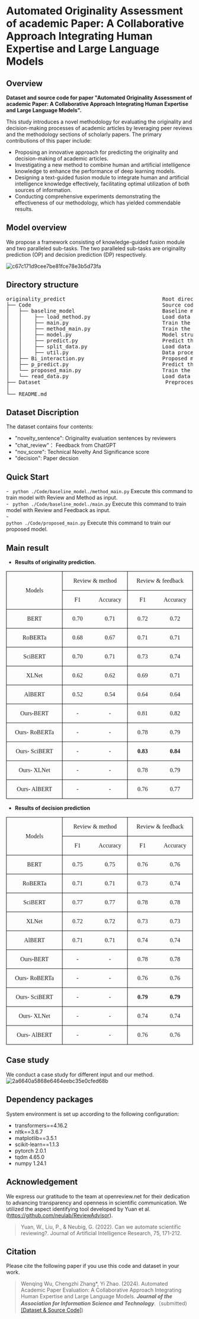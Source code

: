 # Automated Originality Assessment of academic Paper: A Collaborative Approach Integrating Human Expertise and Large Language Models

## Overview

**Dataset and source code for paper "Automated Originality Assessment of academic Paper: A Collaborative Approach Integrating Human Expertise and Large Language Models".**

This study introduces a novel methodology for evaluating the originality and decision-making processes of academic articles by leveraging peer reviews and the methodology sections of scholarly papers. The primary contributions of this paper include:

- Proposing an innovative approach for predicting the originality and decision-making of academic articles.
- Investigating a new method to combine human and artificial intelligence knowledge to enhance the performance of deep learning models.
- Designing a text-guided fusion module to integrate human and artificial intelligence knowledge effectively, facilitating optimal utilization of both sources of information.
- Conducting comprehensive experiments demonstrating the effectiveness of our methodology, which has yielded commendable results.

## Model overview

We propose a framework consisting of knowledge-guided fusion module and two paralleled sub-tasks. The two paralleled sub-tasks are originality prediction (OP) and decision prediction (DP) respectively.<br>

![c67c171d9cee7be81fce78e3b5d73fa](https://github.com/njust-winchy/originality_predict/assets/108659065/587c1b33-469e-4d36-aa21-c460c7b68a5d)

## Directory structure

<pre>
originality_predict                               Root directory
├── Code                                          Source code folder
│   ├── baseline_model                            Baseline model folder
│   │    ├── load_method.py                       Load data for Review and Method as input
│   │    ├── main.py                              Train the model for Review and Feedback as input
│   │    ├── method_main.py                       Train the model for Review and Method as input
│   │    ├── model.py                             Model structure
│   │    ├── predict.py                           Predict the result
│   │    ├── split_data.py                        Load data for Review and Feedback as input
│   │    ├── util.py                              Data process tool
│   ├── Bi_interaction.py                         Proposed model structure      
│   ├── p_predict.py                              Predict the result
│   └── proposed_main.py                          Train the proposed model 
│   └── read_data.py                              Load data for Review and Feedback
├── Dataset                                        Preprocessed Dataset
│
└── README.md
</pre>
## Dataset Discription

The dataset contains four contents: 
  - "novelty_sentence": Originality evaluation sentences by reviewers
  - "chat_review"： Feedback from ChatGPT
  - "nov_score":  Technical Novelty And Significance score
  - "decision":  Paper decsion
## Quick Start

<b> </b>
    - <code> python ./Code/baseline_model./method_main.py</code>  Execute this command to train model with Review and Method as input.<br>
    - <code> python ./Code/baseline_model./main.py</code>  Execute this command to train model with Review and Feedback as input.<br>
    - <code> python ./Code/proposed_main.py</code>  Execute this command to train our proposed model.<br>
## Main result

- <b>Results of originality prediction.</b><br>
<div align=center>

<table class=MsoTableGrid border=1 cellspacing=0 cellpadding=0
 style='border-collapse:collapse;border:none'>
 <tr>
  <td width=184 rowspan=2 style='width:138.25pt;border:solid windowtext 1.0pt;
  padding:0cm 5.4pt 0cm 5.4pt'>
  <p class=MsoNormal align=center style='text-align:center'><a
  name="_Hlk160115425"><span lang=EN-US style='font-size:12.0pt;font-family:
  "Times New Roman",serif'>Models</span></a></p>
  </td>
  <td width=184 colspan=2 style='width:138.25pt;border:solid windowtext 1.0pt;
  border-left:none;padding:0cm 5.4pt 0cm 5.4pt'>
  <p class=MsoNormal align=center style='text-align:center'><span lang=EN-US
  style='font-size:12.0pt;font-family:"Times New Roman",serif'>Review &amp;
  method</span></p>
  </td>
  <td width=184 colspan=2 style='width:138.3pt;border:solid windowtext 1.0pt;
  border-left:none;padding:0cm 5.4pt 0cm 5.4pt'>
  <p class=MsoNormal align=center style='text-align:center'><span lang=EN-US
  style='font-size:12.0pt;font-family:"Times New Roman",serif'>Review &amp;
  feedback</span></p>
  </td>
 </tr>
 <tr>
  <td width=92 style='width:69.1pt;border:none;border-bottom:solid windowtext 1.0pt;
  padding:0cm 5.4pt 0cm 5.4pt'>
  <p class=MsoNormal align=center style='text-align:center'><span lang=EN-US
  style='font-size:12.0pt;font-family:"Times New Roman",serif'>F1</span></p>
  </td>
  <td width=92 style='width:69.15pt;border-top:none;border-left:none;
  border-bottom:solid windowtext 1.0pt;border-right:solid windowtext 1.0pt;
  padding:0cm 5.4pt 0cm 5.4pt'>
  <p class=MsoNormal align=center style='text-align:center'><span lang=EN-US
  style='font-size:12.0pt;font-family:"Times New Roman",serif'>Accuracy</span></p>
  </td>
  <td width=92 style='width:69.15pt;border:none;border-bottom:solid windowtext 1.0pt;
  padding:0cm 5.4pt 0cm 5.4pt'>
  <p class=MsoNormal align=center style='text-align:center'><span lang=EN-US
  style='font-size:12.0pt;font-family:"Times New Roman",serif'>F1</span></p>
  </td>
  <td width=92 style='width:69.15pt;border-top:none;border-left:none;
  border-bottom:solid windowtext 1.0pt;border-right:solid windowtext 1.0pt;
  padding:0cm 5.4pt 0cm 5.4pt'>
  <p class=MsoNormal align=center style='text-align:center'><span lang=EN-US
  style='font-size:12.0pt;font-family:"Times New Roman",serif'>Accuracy</span></p>
  </td>
 </tr>
 <tr>
  <td width=184 style='width:138.25pt;border:solid windowtext 1.0pt;border-top:
  none;padding:0cm 5.4pt 0cm 5.4pt'>
  <p class=MsoNormal align=center style='text-align:center'><span lang=EN-US
  style='font-size:12.0pt;font-family:"Times New Roman",serif'>BERT</span></p>
  </td>
  <td width=92 style='width:69.1pt;border:none;border-bottom:solid windowtext 1.0pt;
  padding:0cm 5.4pt 0cm 5.4pt'>
  <p class=MsoNormal align=center style='text-align:center'><span lang=EN-US
  style='font-size:12.0pt;font-family:"Times New Roman",serif'>0.70</span></p>
  </td>
  <td width=92 style='width:69.15pt;border-top:none;border-left:none;
  border-bottom:solid windowtext 1.0pt;border-right:solid windowtext 1.0pt;
  padding:0cm 5.4pt 0cm 5.4pt'>
  <p class=MsoNormal align=center style='text-align:center'><span lang=EN-US
  style='font-size:12.0pt;font-family:"Times New Roman",serif'>0.71</span></p>
  </td>
  <td width=92 style='width:69.15pt;border:none;border-bottom:solid windowtext 1.0pt;
  padding:0cm 5.4pt 0cm 5.4pt'>
  <p class=MsoNormal align=center style='text-align:center'><span lang=EN-US
  style='font-size:12.0pt;font-family:"Times New Roman",serif'>0.72</span></p>
  </td>
  <td width=92 style='width:69.15pt;border-top:none;border-left:none;
  border-bottom:solid windowtext 1.0pt;border-right:solid windowtext 1.0pt;
  padding:0cm 5.4pt 0cm 5.4pt'>
  <p class=MsoNormal align=center style='text-align:center'><span lang=EN-US
  style='font-size:12.0pt;font-family:"Times New Roman",serif'>0.72</span></p>
  </td>
 </tr>
 <tr>
  <td width=184 style='width:138.25pt;border:solid windowtext 1.0pt;border-top:
  none;padding:0cm 5.4pt 0cm 5.4pt'>
  <p class=MsoNormal align=center style='text-align:center'><span lang=EN-US
  style='font-size:12.0pt;font-family:"Times New Roman",serif'>RoBERTa</span></p>
  </td>
  <td width=92 style='width:69.1pt;border:none;border-bottom:solid windowtext 1.0pt;
  padding:0cm 5.4pt 0cm 5.4pt'>
  <p class=MsoNormal align=center style='text-align:center'><span lang=EN-US
  style='font-size:12.0pt;font-family:"Times New Roman",serif'>0.68</span></p>
  </td>
  <td width=92 style='width:69.15pt;border-top:none;border-left:none;
  border-bottom:solid windowtext 1.0pt;border-right:solid windowtext 1.0pt;
  padding:0cm 5.4pt 0cm 5.4pt'>
  <p class=MsoNormal align=center style='text-align:center'><span lang=EN-US
  style='font-size:12.0pt;font-family:"Times New Roman",serif'>0.67</span></p>
  </td>
  <td width=92 style='width:69.15pt;border:none;border-bottom:solid windowtext 1.0pt;
  padding:0cm 5.4pt 0cm 5.4pt'>
  <p class=MsoNormal align=center style='text-align:center'><span lang=EN-US
  style='font-size:12.0pt;font-family:"Times New Roman",serif'>0.71</span></p>
  </td>
  <td width=92 style='width:69.15pt;border-top:none;border-left:none;
  border-bottom:solid windowtext 1.0pt;border-right:solid windowtext 1.0pt;
  padding:0cm 5.4pt 0cm 5.4pt'>
  <p class=MsoNormal align=center style='text-align:center'><span lang=EN-US
  style='font-size:12.0pt;font-family:"Times New Roman",serif'>0.71</span></p>
  </td>
 </tr>
 <tr>
  <td width=184 style='width:138.25pt;border:solid windowtext 1.0pt;border-top:
  none;padding:0cm 5.4pt 0cm 5.4pt'>
  <p class=MsoNormal align=center style='text-align:center'><span lang=EN-US
  style='font-size:12.0pt;font-family:"Times New Roman",serif'>SciBERT</span></p>
  </td>
  <td width=92 style='width:69.1pt;border:none;border-bottom:solid windowtext 1.0pt;
  padding:0cm 5.4pt 0cm 5.4pt'>
  <p class=MsoNormal align=center style='text-align:center'><span lang=EN-US
  style='font-size:12.0pt;font-family:"Times New Roman",serif'>0.70</span></p>
  </td>
  <td width=92 style='width:69.15pt;border-top:none;border-left:none;
  border-bottom:solid windowtext 1.0pt;border-right:solid windowtext 1.0pt;
  padding:0cm 5.4pt 0cm 5.4pt'>
  <p class=MsoNormal align=center style='text-align:center'><span lang=EN-US
  style='font-size:12.0pt;font-family:"Times New Roman",serif'>0.71</span></p>
  </td>
  <td width=92 style='width:69.15pt;border:none;border-bottom:solid windowtext 1.0pt;
  padding:0cm 5.4pt 0cm 5.4pt'>
  <p class=MsoNormal align=center style='text-align:center'><span lang=EN-US
  style='font-size:12.0pt;font-family:"Times New Roman",serif'>0.73</span></p>
  </td>
  <td width=92 style='width:69.15pt;border-top:none;border-left:none;
  border-bottom:solid windowtext 1.0pt;border-right:solid windowtext 1.0pt;
  padding:0cm 5.4pt 0cm 5.4pt'>
  <p class=MsoNormal align=center style='text-align:center'><span lang=EN-US
  style='font-size:12.0pt;font-family:"Times New Roman",serif'>0.74</span></p>
  </td>
 </tr>
 <tr>
  <td width=184 style='width:138.25pt;border:solid windowtext 1.0pt;border-top:
  none;padding:0cm 5.4pt 0cm 5.4pt'>
  <p class=MsoNormal align=center style='text-align:center'><span lang=EN-US
  style='font-size:12.0pt;font-family:"Times New Roman",serif'>XLNet</span></p>
  </td>
  <td width=92 style='width:69.1pt;border:none;border-bottom:solid windowtext 1.0pt;
  padding:0cm 5.4pt 0cm 5.4pt'>
  <p class=MsoNormal align=center style='text-align:center'><span lang=EN-US
  style='font-size:12.0pt;font-family:"Times New Roman",serif'>0.62</span></p>
  </td>
  <td width=92 style='width:69.15pt;border-top:none;border-left:none;
  border-bottom:solid windowtext 1.0pt;border-right:solid windowtext 1.0pt;
  padding:0cm 5.4pt 0cm 5.4pt'>
  <p class=MsoNormal align=center style='text-align:center'><span lang=EN-US
  style='font-size:12.0pt;font-family:"Times New Roman",serif'>0.62</span></p>
  </td>
  <td width=92 style='width:69.15pt;border:none;border-bottom:solid windowtext 1.0pt;
  padding:0cm 5.4pt 0cm 5.4pt'>
  <p class=MsoNormal align=center style='text-align:center'><span lang=EN-US
  style='font-size:12.0pt;font-family:"Times New Roman",serif'>0.69</span></p>
  </td>
  <td width=92 style='width:69.15pt;border-top:none;border-left:none;
  border-bottom:solid windowtext 1.0pt;border-right:solid windowtext 1.0pt;
  padding:0cm 5.4pt 0cm 5.4pt'>
  <p class=MsoNormal align=center style='text-align:center'><span lang=EN-US
  style='font-size:12.0pt;font-family:"Times New Roman",serif'>0.71</span></p>
  </td>
 </tr>
 <tr>
  <td width=184 style='width:138.25pt;border:solid windowtext 1.0pt;border-top:
  none;padding:0cm 5.4pt 0cm 5.4pt'>
  <p class=MsoNormal align=center style='text-align:center'><span lang=EN-US
  style='font-size:12.0pt;font-family:"Times New Roman",serif'>AlBERT</span></p>
  </td>
  <td width=92 style='width:69.1pt;border:none;border-bottom:solid windowtext 1.0pt;
  padding:0cm 5.4pt 0cm 5.4pt'>
  <p class=MsoNormal align=center style='text-align:center'><span lang=EN-US
  style='font-size:12.0pt;font-family:"Times New Roman",serif'>0.52</span></p>
  </td>
  <td width=92 style='width:69.15pt;border-top:none;border-left:none;
  border-bottom:solid windowtext 1.0pt;border-right:solid windowtext 1.0pt;
  padding:0cm 5.4pt 0cm 5.4pt'>
  <p class=MsoNormal align=center style='text-align:center'><span lang=EN-US
  style='font-size:12.0pt;font-family:"Times New Roman",serif'>0.54</span></p>
  </td>
  <td width=92 style='width:69.15pt;border:none;border-bottom:solid windowtext 1.0pt;
  padding:0cm 5.4pt 0cm 5.4pt'>
  <p class=MsoNormal align=center style='text-align:center'><span lang=EN-US
  style='font-size:12.0pt;font-family:"Times New Roman",serif'>0.64</span></p>
  </td>
  <td width=92 style='width:69.15pt;border-top:none;border-left:none;
  border-bottom:solid windowtext 1.0pt;border-right:solid windowtext 1.0pt;
  padding:0cm 5.4pt 0cm 5.4pt'>
  <p class=MsoNormal align=center style='text-align:center'><span lang=EN-US
  style='font-size:12.0pt;font-family:"Times New Roman",serif'>0.64</span></p>
  </td>
 </tr>
 <tr>
  <td width=184 style='width:138.25pt;border:solid windowtext 1.0pt;border-top:
  none;padding:0cm 5.4pt 0cm 5.4pt'>
  <p class=MsoNormal align=center style='text-align:center'><span lang=EN-US
  style='font-size:12.0pt;font-family:"Times New Roman",serif'>Ours-BERT</span></p>
  </td>
  <td width=92 style='width:69.1pt;border:none;border-bottom:solid windowtext 1.0pt;
  padding:0cm 5.4pt 0cm 5.4pt'>
  <p class=MsoNormal align=center style='text-align:center'><span lang=EN-US
  style='font-size:12.0pt;font-family:"Times New Roman",serif'>-</span></p>
  </td>
  <td width=92 style='width:69.15pt;border-top:none;border-left:none;
  border-bottom:solid windowtext 1.0pt;border-right:solid windowtext 1.0pt;
  padding:0cm 5.4pt 0cm 5.4pt'>
  <p class=MsoNormal align=center style='text-align:center'><span lang=EN-US
  style='font-size:12.0pt;font-family:"Times New Roman",serif'>-</span></p>
  </td>
  <td width=92 style='width:69.15pt;border:none;border-bottom:solid windowtext 1.0pt;
  padding:0cm 5.4pt 0cm 5.4pt'>
  <p class=MsoNormal align=center style='text-align:center'><span lang=EN-US
  style='font-size:12.0pt;font-family:"Times New Roman",serif'>0.81</span></p>
  </td>
  <td width=92 style='width:69.15pt;border-top:none;border-left:none;
  border-bottom:solid windowtext 1.0pt;border-right:solid windowtext 1.0pt;
  padding:0cm 5.4pt 0cm 5.4pt'>
  <p class=MsoNormal align=center style='text-align:center'><span lang=EN-US
  style='font-size:12.0pt;font-family:"Times New Roman",serif'>0.82</span></p>
  </td>
 </tr>
 <tr>
  <td width=184 style='width:138.25pt;border:solid windowtext 1.0pt;border-top:
  none;padding:0cm 5.4pt 0cm 5.4pt'>
  <p class=MsoNormal align=center style='text-align:center'><span lang=EN-US
  style='font-size:12.0pt;font-family:"Times New Roman",serif'>Ours- RoBERTa</span></p>
  </td>
  <td width=92 style='width:69.1pt;border:none;border-bottom:solid windowtext 1.0pt;
  padding:0cm 5.4pt 0cm 5.4pt'>
  <p class=MsoNormal align=center style='text-align:center'><span lang=EN-US
  style='font-size:12.0pt;font-family:"Times New Roman",serif'>-</span></p>
  </td>
  <td width=92 style='width:69.15pt;border-top:none;border-left:none;
  border-bottom:solid windowtext 1.0pt;border-right:solid windowtext 1.0pt;
  padding:0cm 5.4pt 0cm 5.4pt'>
  <p class=MsoNormal align=center style='text-align:center'><span lang=EN-US
  style='font-size:12.0pt;font-family:"Times New Roman",serif'>-</span></p>
  </td>
  <td width=92 style='width:69.15pt;border:none;border-bottom:solid windowtext 1.0pt;
  padding:0cm 5.4pt 0cm 5.4pt'>
  <p class=MsoNormal align=center style='text-align:center'><span lang=EN-US
  style='font-size:12.0pt;font-family:"Times New Roman",serif'>0.78</span></p>
  </td>
  <td width=92 style='width:69.15pt;border-top:none;border-left:none;
  border-bottom:solid windowtext 1.0pt;border-right:solid windowtext 1.0pt;
  padding:0cm 5.4pt 0cm 5.4pt'>
  <p class=MsoNormal align=center style='text-align:center'><span lang=EN-US
  style='font-size:12.0pt;font-family:"Times New Roman",serif'>0.79</span></p>
  </td>
 </tr>
 <tr>
  <td width=184 style='width:138.25pt;border:solid windowtext 1.0pt;border-top:
  none;padding:0cm 5.4pt 0cm 5.4pt'>
  <p class=MsoNormal align=center style='text-align:center'><span lang=EN-US
  style='font-size:12.0pt;font-family:"Times New Roman",serif'>Ours- SciBERT</span></p>
  </td>
  <td width=92 style='width:69.1pt;border:none;border-bottom:solid windowtext 1.0pt;
  padding:0cm 5.4pt 0cm 5.4pt'>
  <p class=MsoNormal align=center style='text-align:center'><span lang=EN-US
  style='font-size:12.0pt;font-family:"Times New Roman",serif'>-</span></p>
  </td>
  <td width=92 style='width:69.15pt;border-top:none;border-left:none;
  border-bottom:solid windowtext 1.0pt;border-right:solid windowtext 1.0pt;
  padding:0cm 5.4pt 0cm 5.4pt'>
  <p class=MsoNormal align=center style='text-align:center'><span lang=EN-US
  style='font-size:12.0pt;font-family:"Times New Roman",serif'>-</span></p>
  </td>
  <td width=92 style='width:69.15pt;border:none;border-bottom:solid windowtext 1.0pt;
  padding:0cm 5.4pt 0cm 5.4pt'>
  <p class=MsoNormal align=center style='text-align:center'><b><span
  lang=EN-US style='font-size:12.0pt;font-family:"Times New Roman",serif'>0.83</span></b></p>
  </td>
  <td width=92 style='width:69.15pt;border-top:none;border-left:none;
  border-bottom:solid windowtext 1.0pt;border-right:solid windowtext 1.0pt;
  padding:0cm 5.4pt 0cm 5.4pt'>
  <p class=MsoNormal align=center style='text-align:center'><b><span
  lang=EN-US style='font-size:12.0pt;font-family:"Times New Roman",serif'>0.84</span></b></p>
  </td>
 </tr>
 <tr>
  <td width=184 style='width:138.25pt;border:solid windowtext 1.0pt;border-top:
  none;padding:0cm 5.4pt 0cm 5.4pt'>
  <p class=MsoNormal align=center style='text-align:center'><span lang=EN-US
  style='font-size:12.0pt;font-family:"Times New Roman",serif'>Ours- XLNet</span></p>
  </td>
  <td width=92 style='width:69.1pt;border:none;border-bottom:solid windowtext 1.0pt;
  padding:0cm 5.4pt 0cm 5.4pt'>
  <p class=MsoNormal align=center style='text-align:center'><span lang=EN-US
  style='font-size:12.0pt;font-family:"Times New Roman",serif'>-</span></p>
  </td>
  <td width=92 style='width:69.15pt;border-top:none;border-left:none;
  border-bottom:solid windowtext 1.0pt;border-right:solid windowtext 1.0pt;
  padding:0cm 5.4pt 0cm 5.4pt'>
  <p class=MsoNormal align=center style='text-align:center'><span lang=EN-US
  style='font-size:12.0pt;font-family:"Times New Roman",serif'>-</span></p>
  </td>
  <td width=92 style='width:69.15pt;border:none;border-bottom:solid windowtext 1.0pt;
  padding:0cm 5.4pt 0cm 5.4pt'>
  <p class=MsoNormal align=center style='text-align:center'><span lang=EN-US
  style='font-size:12.0pt;font-family:"Times New Roman",serif'>0.78</span></p>
  </td>
  <td width=92 style='width:69.15pt;border-top:none;border-left:none;
  border-bottom:solid windowtext 1.0pt;border-right:solid windowtext 1.0pt;
  padding:0cm 5.4pt 0cm 5.4pt'>
  <p class=MsoNormal align=center style='text-align:center'><span lang=EN-US
  style='font-size:12.0pt;font-family:"Times New Roman",serif'>0.79</span></p>
  </td>
 </tr>
 <tr>
  <td width=184 style='width:138.25pt;border:solid windowtext 1.0pt;border-top:
  none;padding:0cm 5.4pt 0cm 5.4pt'>
  <p class=MsoNormal align=center style='text-align:center'><span lang=EN-US
  style='font-size:12.0pt;font-family:"Times New Roman",serif'>Ours- AlBERT</span></p>
  </td>
  <td width=92 style='width:69.1pt;border:none;border-bottom:solid windowtext 1.0pt;
  padding:0cm 5.4pt 0cm 5.4pt'>
  <p class=MsoNormal align=center style='text-align:center'><span lang=EN-US
  style='font-size:12.0pt;font-family:"Times New Roman",serif'>-</span></p>
  </td>
  <td width=92 style='width:69.15pt;border-top:none;border-left:none;
  border-bottom:solid windowtext 1.0pt;border-right:solid windowtext 1.0pt;
  padding:0cm 5.4pt 0cm 5.4pt'>
  <p class=MsoNormal align=center style='text-align:center'><span lang=EN-US
  style='font-size:12.0pt;font-family:"Times New Roman",serif'>-</span></p>
  </td>
  <td width=92 style='width:69.15pt;border:none;border-bottom:solid windowtext 1.0pt;
  padding:0cm 5.4pt 0cm 5.4pt'>
  <p class=MsoNormal align=center style='text-align:center'><span lang=EN-US
  style='font-size:12.0pt;font-family:"Times New Roman",serif'>0.76</span></p>
  </td>
  <td width=92 style='width:69.15pt;border-top:none;border-left:none;
  border-bottom:solid windowtext 1.0pt;border-right:solid windowtext 1.0pt;
  padding:0cm 5.4pt 0cm 5.4pt'>
  <p class=MsoNormal align=center style='text-align:center'><span lang=EN-US
  style='font-size:12.0pt;font-family:"Times New Roman",serif'>0.77</span></p>
  </td>
 </tr>
</table>

</div>

- <b>Results of decision prediction</b><br>

<div align=center>
<table class=MsoTableGrid border=1 cellspacing=0 cellpadding=0
 style='border-collapse:collapse;border:none'>
 <tr>
  <td width=184 rowspan=2 style='width:138.25pt;border:solid windowtext 1.0pt;
  padding:0cm 5.4pt 0cm 5.4pt'>
  <p class=MsoNormal align=center style='text-align:center'><span lang=EN-US
  style='font-size:12.0pt;font-family:"Times New Roman",serif'>Models</span></p>
  </td>
  <td width=184 colspan=2 style='width:138.25pt;border:solid windowtext 1.0pt;
  border-left:none;padding:0cm 5.4pt 0cm 5.4pt'>
  <p class=MsoNormal align=center style='text-align:center'><span lang=EN-US
  style='font-size:12.0pt;font-family:"Times New Roman",serif'>Review &amp;
  method</span></p>
  </td>
  <td width=184 colspan=2 style='width:138.3pt;border:solid windowtext 1.0pt;
  border-left:none;padding:0cm 5.4pt 0cm 5.4pt'>
  <p class=MsoNormal align=center style='text-align:center'><span lang=EN-US
  style='font-size:12.0pt;font-family:"Times New Roman",serif'>Review &amp;
  feedback</span></p>
  </td>
 </tr>
 <tr>
  <td width=92 style='width:69.1pt;border:none;border-bottom:solid windowtext 1.0pt;
  padding:0cm 5.4pt 0cm 5.4pt'>
  <p class=MsoNormal align=center style='text-align:center'><span lang=EN-US
  style='font-size:12.0pt;font-family:"Times New Roman",serif'>F1</span></p>
  </td>
  <td width=92 style='width:69.15pt;border-top:none;border-left:none;
  border-bottom:solid windowtext 1.0pt;border-right:solid windowtext 1.0pt;
  padding:0cm 5.4pt 0cm 5.4pt'>
  <p class=MsoNormal align=center style='text-align:center'><span lang=EN-US
  style='font-size:12.0pt;font-family:"Times New Roman",serif'>Accuracy</span></p>
  </td>
  <td width=92 style='width:69.15pt;border:none;border-bottom:solid windowtext 1.0pt;
  padding:0cm 5.4pt 0cm 5.4pt'>
  <p class=MsoNormal align=center style='text-align:center'><span lang=EN-US
  style='font-size:12.0pt;font-family:"Times New Roman",serif'>F1</span></p>
  </td>
  <td width=92 style='width:69.15pt;border-top:none;border-left:none;
  border-bottom:solid windowtext 1.0pt;border-right:solid windowtext 1.0pt;
  padding:0cm 5.4pt 0cm 5.4pt'>
  <p class=MsoNormal align=center style='text-align:center'><span lang=EN-US
  style='font-size:12.0pt;font-family:"Times New Roman",serif'>Accuracy</span></p>
  </td>
 </tr>
 <tr>
  <td width=184 style='width:138.25pt;border:solid windowtext 1.0pt;border-top:
  none;padding:0cm 5.4pt 0cm 5.4pt'>
  <p class=MsoNormal align=center style='text-align:center'><span lang=EN-US
  style='font-size:12.0pt;font-family:"Times New Roman",serif'>BERT</span></p>
  </td>
  <td width=92 style='width:69.1pt;border:none;border-bottom:solid windowtext 1.0pt;
  padding:0cm 5.4pt 0cm 5.4pt'>
  <p class=MsoNormal align=center style='text-align:center'><span lang=EN-US
  style='font-size:12.0pt;font-family:"Times New Roman",serif'>0.75</span></p>
  </td>
  <td width=92 style='width:69.15pt;border-top:none;border-left:none;
  border-bottom:solid windowtext 1.0pt;border-right:solid windowtext 1.0pt;
  padding:0cm 5.4pt 0cm 5.4pt'>
  <p class=MsoNormal align=center style='text-align:center'><span lang=EN-US
  style='font-size:12.0pt;font-family:"Times New Roman",serif'>0.75</span></p>
  </td>
  <td width=92 style='width:69.15pt;border:none;border-bottom:solid windowtext 1.0pt;
  padding:0cm 5.4pt 0cm 5.4pt'>
  <p class=MsoNormal align=center style='text-align:center'><span lang=EN-US
  style='font-size:12.0pt;font-family:"Times New Roman",serif'>0.76</span></p>
  </td>
  <td width=92 style='width:69.15pt;border-top:none;border-left:none;
  border-bottom:solid windowtext 1.0pt;border-right:solid windowtext 1.0pt;
  padding:0cm 5.4pt 0cm 5.4pt'>
  <p class=MsoNormal align=center style='text-align:center'><span lang=EN-US
  style='font-size:12.0pt;font-family:"Times New Roman",serif'>0.76</span></p>
  </td>
 </tr>
 <tr>
  <td width=184 style='width:138.25pt;border:solid windowtext 1.0pt;border-top:
  none;padding:0cm 5.4pt 0cm 5.4pt'>
  <p class=MsoNormal align=center style='text-align:center'><span lang=EN-US
  style='font-size:12.0pt;font-family:"Times New Roman",serif'>RoBERTa</span></p>
  </td>
  <td width=92 style='width:69.1pt;border:none;border-bottom:solid windowtext 1.0pt;
  padding:0cm 5.4pt 0cm 5.4pt'>
  <p class=MsoNormal align=center style='text-align:center'><span lang=EN-US
  style='font-size:12.0pt;font-family:"Times New Roman",serif'>0.71</span></p>
  </td>
  <td width=92 style='width:69.15pt;border-top:none;border-left:none;
  border-bottom:solid windowtext 1.0pt;border-right:solid windowtext 1.0pt;
  padding:0cm 5.4pt 0cm 5.4pt'>
  <p class=MsoNormal align=center style='text-align:center'><span lang=EN-US
  style='font-size:12.0pt;font-family:"Times New Roman",serif'>0.71</span></p>
  </td>
  <td width=92 style='width:69.15pt;border:none;border-bottom:solid windowtext 1.0pt;
  padding:0cm 5.4pt 0cm 5.4pt'>
  <p class=MsoNormal align=center style='text-align:center'><span lang=EN-US
  style='font-size:12.0pt;font-family:"Times New Roman",serif'>0.73</span></p>
  </td>
  <td width=92 style='width:69.15pt;border-top:none;border-left:none;
  border-bottom:solid windowtext 1.0pt;border-right:solid windowtext 1.0pt;
  padding:0cm 5.4pt 0cm 5.4pt'>
  <p class=MsoNormal align=center style='text-align:center'><span lang=EN-US
  style='font-size:12.0pt;font-family:"Times New Roman",serif'>0.74</span></p>
  </td>
 </tr>
 <tr>
  <td width=184 style='width:138.25pt;border:solid windowtext 1.0pt;border-top:
  none;padding:0cm 5.4pt 0cm 5.4pt'>
  <p class=MsoNormal align=center style='text-align:center'><span lang=EN-US
  style='font-size:12.0pt;font-family:"Times New Roman",serif'>SciBERT</span></p>
  </td>
  <td width=92 style='width:69.1pt;border:none;border-bottom:solid windowtext 1.0pt;
  padding:0cm 5.4pt 0cm 5.4pt'>
  <p class=MsoNormal align=center style='text-align:center'><span lang=EN-US
  style='font-size:12.0pt;font-family:"Times New Roman",serif'>0.77</span></p>
  </td>
  <td width=92 style='width:69.15pt;border-top:none;border-left:none;
  border-bottom:solid windowtext 1.0pt;border-right:solid windowtext 1.0pt;
  padding:0cm 5.4pt 0cm 5.4pt'>
  <p class=MsoNormal align=center style='text-align:center'><span lang=EN-US
  style='font-size:12.0pt;font-family:"Times New Roman",serif'>0.77</span></p>
  </td>
  <td width=92 style='width:69.15pt;border:none;border-bottom:solid windowtext 1.0pt;
  padding:0cm 5.4pt 0cm 5.4pt'>
  <p class=MsoNormal align=center style='text-align:center'><span lang=EN-US
  style='font-size:12.0pt;font-family:"Times New Roman",serif'>0.78</span></p>
  </td>
  <td width=92 style='width:69.15pt;border-top:none;border-left:none;
  border-bottom:solid windowtext 1.0pt;border-right:solid windowtext 1.0pt;
  padding:0cm 5.4pt 0cm 5.4pt'>
  <p class=MsoNormal align=center style='text-align:center'><span lang=EN-US
  style='font-size:12.0pt;font-family:"Times New Roman",serif'>0.78</span></p>
  </td>
 </tr>
 <tr>
  <td width=184 style='width:138.25pt;border:solid windowtext 1.0pt;border-top:
  none;padding:0cm 5.4pt 0cm 5.4pt'>
  <p class=MsoNormal align=center style='text-align:center'><span lang=EN-US
  style='font-size:12.0pt;font-family:"Times New Roman",serif'>XLNet</span></p>
  </td>
  <td width=92 style='width:69.1pt;border:none;border-bottom:solid windowtext 1.0pt;
  padding:0cm 5.4pt 0cm 5.4pt'>
  <p class=MsoNormal align=center style='text-align:center'><span lang=EN-US
  style='font-size:12.0pt;font-family:"Times New Roman",serif'>0.72</span></p>
  </td>
  <td width=92 style='width:69.15pt;border-top:none;border-left:none;
  border-bottom:solid windowtext 1.0pt;border-right:solid windowtext 1.0pt;
  padding:0cm 5.4pt 0cm 5.4pt'>
  <p class=MsoNormal align=center style='text-align:center'><span lang=EN-US
  style='font-size:12.0pt;font-family:"Times New Roman",serif'>0.72</span></p>
  </td>
  <td width=92 style='width:69.15pt;border:none;border-bottom:solid windowtext 1.0pt;
  padding:0cm 5.4pt 0cm 5.4pt'>
  <p class=MsoNormal align=center style='text-align:center'><span lang=EN-US
  style='font-size:12.0pt;font-family:"Times New Roman",serif'>0.73</span></p>
  </td>
  <td width=92 style='width:69.15pt;border-top:none;border-left:none;
  border-bottom:solid windowtext 1.0pt;border-right:solid windowtext 1.0pt;
  padding:0cm 5.4pt 0cm 5.4pt'>
  <p class=MsoNormal align=center style='text-align:center'><span lang=EN-US
  style='font-size:12.0pt;font-family:"Times New Roman",serif'>0.73</span></p>
  </td>
 </tr>
 <tr>
  <td width=184 style='width:138.25pt;border:solid windowtext 1.0pt;border-top:
  none;padding:0cm 5.4pt 0cm 5.4pt'>
  <p class=MsoNormal align=center style='text-align:center'><span lang=EN-US
  style='font-size:12.0pt;font-family:"Times New Roman",serif'>AlBERT</span></p>
  </td>
  <td width=92 style='width:69.1pt;border:none;border-bottom:solid windowtext 1.0pt;
  padding:0cm 5.4pt 0cm 5.4pt'>
  <p class=MsoNormal align=center style='text-align:center'><span lang=EN-US
  style='font-size:12.0pt;font-family:"Times New Roman",serif'>0.71</span></p>
  </td>
  <td width=92 style='width:69.15pt;border-top:none;border-left:none;
  border-bottom:solid windowtext 1.0pt;border-right:solid windowtext 1.0pt;
  padding:0cm 5.4pt 0cm 5.4pt'>
  <p class=MsoNormal align=center style='text-align:center'><span lang=EN-US
  style='font-size:12.0pt;font-family:"Times New Roman",serif'>0.71</span></p>
  </td>
  <td width=92 style='width:69.15pt;border:none;border-bottom:solid windowtext 1.0pt;
  padding:0cm 5.4pt 0cm 5.4pt'>
  <p class=MsoNormal align=center style='text-align:center'><span lang=EN-US
  style='font-size:12.0pt;font-family:"Times New Roman",serif'>0.74</span></p>
  </td>
  <td width=92 style='width:69.15pt;border-top:none;border-left:none;
  border-bottom:solid windowtext 1.0pt;border-right:solid windowtext 1.0pt;
  padding:0cm 5.4pt 0cm 5.4pt'>
  <p class=MsoNormal align=center style='text-align:center'><span lang=EN-US
  style='font-size:12.0pt;font-family:"Times New Roman",serif'>0.74</span></p>
  </td>
 </tr>
 <tr>
  <td width=184 style='width:138.25pt;border:solid windowtext 1.0pt;border-top:
  none;padding:0cm 5.4pt 0cm 5.4pt'>
  <p class=MsoNormal align=center style='text-align:center'><span lang=EN-US
  style='font-size:12.0pt;font-family:"Times New Roman",serif'>Ours-BERT</span></p>
  </td>
  <td width=92 style='width:69.1pt;border:none;border-bottom:solid windowtext 1.0pt;
  padding:0cm 5.4pt 0cm 5.4pt'>
  <p class=MsoNormal align=center style='text-align:center'><span lang=EN-US
  style='font-size:12.0pt;font-family:"Times New Roman",serif'>-</span></p>
  </td>
  <td width=92 style='width:69.15pt;border-top:none;border-left:none;
  border-bottom:solid windowtext 1.0pt;border-right:solid windowtext 1.0pt;
  padding:0cm 5.4pt 0cm 5.4pt'>
  <p class=MsoNormal align=center style='text-align:center'><span lang=EN-US
  style='font-size:12.0pt;font-family:"Times New Roman",serif'>-</span></p>
  </td>
  <td width=92 style='width:69.15pt;border:none;border-bottom:solid windowtext 1.0pt;
  padding:0cm 5.4pt 0cm 5.4pt'>
  <p class=MsoNormal align=center style='text-align:center'><span lang=EN-US
  style='font-size:12.0pt;font-family:"Times New Roman",serif'>0.78</span></p>
  </td>
  <td width=92 style='width:69.15pt;border-top:none;border-left:none;
  border-bottom:solid windowtext 1.0pt;border-right:solid windowtext 1.0pt;
  padding:0cm 5.4pt 0cm 5.4pt'>
  <p class=MsoNormal align=center style='text-align:center'><span lang=EN-US
  style='font-size:12.0pt;font-family:"Times New Roman",serif'>0.78</span></p>
  </td>
 </tr>
 <tr>
  <td width=184 style='width:138.25pt;border:solid windowtext 1.0pt;border-top:
  none;padding:0cm 5.4pt 0cm 5.4pt'>
  <p class=MsoNormal align=center style='text-align:center'><span lang=EN-US
  style='font-size:12.0pt;font-family:"Times New Roman",serif'>Ours- RoBERTa</span></p>
  </td>
  <td width=92 style='width:69.1pt;border:none;border-bottom:solid windowtext 1.0pt;
  padding:0cm 5.4pt 0cm 5.4pt'>
  <p class=MsoNormal align=center style='text-align:center'><span lang=EN-US
  style='font-size:12.0pt;font-family:"Times New Roman",serif'>-</span></p>
  </td>
  <td width=92 style='width:69.15pt;border-top:none;border-left:none;
  border-bottom:solid windowtext 1.0pt;border-right:solid windowtext 1.0pt;
  padding:0cm 5.4pt 0cm 5.4pt'>
  <p class=MsoNormal align=center style='text-align:center'><span lang=EN-US
  style='font-size:12.0pt;font-family:"Times New Roman",serif'>-</span></p>
  </td>
  <td width=92 style='width:69.15pt;border:none;border-bottom:solid windowtext 1.0pt;
  padding:0cm 5.4pt 0cm 5.4pt'>
  <p class=MsoNormal align=center style='text-align:center'><span lang=EN-US
  style='font-size:12.0pt;font-family:"Times New Roman",serif'>0.76</span></p>
  </td>
  <td width=92 style='width:69.15pt;border-top:none;border-left:none;
  border-bottom:solid windowtext 1.0pt;border-right:solid windowtext 1.0pt;
  padding:0cm 5.4pt 0cm 5.4pt'>
  <p class=MsoNormal align=center style='text-align:center'><span lang=EN-US
  style='font-size:12.0pt;font-family:"Times New Roman",serif'>0.76</span></p>
  </td>
 </tr>
 <tr>
  <td width=184 style='width:138.25pt;border:solid windowtext 1.0pt;border-top:
  none;padding:0cm 5.4pt 0cm 5.4pt'>
  <p class=MsoNormal align=center style='text-align:center'><span lang=EN-US
  style='font-size:12.0pt;font-family:"Times New Roman",serif'>Ours- SciBERT</span></p>
  </td>
  <td width=92 style='width:69.1pt;border:none;border-bottom:solid windowtext 1.0pt;
  padding:0cm 5.4pt 0cm 5.4pt'>
  <p class=MsoNormal align=center style='text-align:center'><span lang=EN-US
  style='font-size:12.0pt;font-family:"Times New Roman",serif'>-</span></p>
  </td>
  <td width=92 style='width:69.15pt;border-top:none;border-left:none;
  border-bottom:solid windowtext 1.0pt;border-right:solid windowtext 1.0pt;
  padding:0cm 5.4pt 0cm 5.4pt'>
  <p class=MsoNormal align=center style='text-align:center'><span lang=EN-US
  style='font-size:12.0pt;font-family:"Times New Roman",serif'>-</span></p>
  </td>
  <td width=92 style='width:69.15pt;border:none;border-bottom:solid windowtext 1.0pt;
  padding:0cm 5.4pt 0cm 5.4pt'>
  <p class=MsoNormal align=center style='text-align:center'><b><span
  lang=EN-US style='font-size:12.0pt;font-family:"Times New Roman",serif'>0.79</span></b></p>
  </td>
  <td width=92 style='width:69.15pt;border-top:none;border-left:none;
  border-bottom:solid windowtext 1.0pt;border-right:solid windowtext 1.0pt;
  padding:0cm 5.4pt 0cm 5.4pt'>
  <p class=MsoNormal align=center style='text-align:center'><b><span
  lang=EN-US style='font-size:12.0pt;font-family:"Times New Roman",serif'>0.79</span></b></p>
  </td>
 </tr>
 <tr>
  <td width=184 style='width:138.25pt;border:solid windowtext 1.0pt;border-top:
  none;padding:0cm 5.4pt 0cm 5.4pt'>
  <p class=MsoNormal align=center style='text-align:center'><span lang=EN-US
  style='font-size:12.0pt;font-family:"Times New Roman",serif'>Ours- XLNet</span></p>
  </td>
  <td width=92 style='width:69.1pt;border:none;border-bottom:solid windowtext 1.0pt;
  padding:0cm 5.4pt 0cm 5.4pt'>
  <p class=MsoNormal align=center style='text-align:center'><span lang=EN-US
  style='font-size:12.0pt;font-family:"Times New Roman",serif'>-</span></p>
  </td>
  <td width=92 style='width:69.15pt;border-top:none;border-left:none;
  border-bottom:solid windowtext 1.0pt;border-right:solid windowtext 1.0pt;
  padding:0cm 5.4pt 0cm 5.4pt'>
  <p class=MsoNormal align=center style='text-align:center'><span lang=EN-US
  style='font-size:12.0pt;font-family:"Times New Roman",serif'>-</span></p>
  </td>
  <td width=92 style='width:69.15pt;border:none;border-bottom:solid windowtext 1.0pt;
  padding:0cm 5.4pt 0cm 5.4pt'>
  <p class=MsoNormal align=center style='text-align:center'><span lang=EN-US
  style='font-size:12.0pt;font-family:"Times New Roman",serif'>0.74</span></p>
  </td>
  <td width=92 style='width:69.15pt;border-top:none;border-left:none;
  border-bottom:solid windowtext 1.0pt;border-right:solid windowtext 1.0pt;
  padding:0cm 5.4pt 0cm 5.4pt'>
  <p class=MsoNormal align=center style='text-align:center'><span lang=EN-US
  style='font-size:12.0pt;font-family:"Times New Roman",serif'>0.74</span></p>
  </td>
 </tr>
 <tr>
  <td width=184 style='width:138.25pt;border:solid windowtext 1.0pt;border-top:
  none;padding:0cm 5.4pt 0cm 5.4pt'>
  <p class=MsoNormal align=center style='text-align:center'><span lang=EN-US
  style='font-size:12.0pt;font-family:"Times New Roman",serif'>Ours- AlBERT</span></p>
  </td>
  <td width=92 style='width:69.1pt;border:none;border-bottom:solid windowtext 1.0pt;
  padding:0cm 5.4pt 0cm 5.4pt'>
  <p class=MsoNormal align=center style='text-align:center'><span lang=EN-US
  style='font-size:12.0pt;font-family:"Times New Roman",serif'>-</span></p>
  </td>
  <td width=92 style='width:69.15pt;border-top:none;border-left:none;
  border-bottom:solid windowtext 1.0pt;border-right:solid windowtext 1.0pt;
  padding:0cm 5.4pt 0cm 5.4pt'>
  <p class=MsoNormal align=center style='text-align:center'><span lang=EN-US
  style='font-size:12.0pt;font-family:"Times New Roman",serif'>-</span></p>
  </td>
  <td width=92 style='width:69.15pt;border:none;border-bottom:solid windowtext 1.0pt;
  padding:0cm 5.4pt 0cm 5.4pt'>
  <p class=MsoNormal align=center style='text-align:center'><span lang=EN-US
  style='font-size:12.0pt;font-family:"Times New Roman",serif'>0.76</span></p>
  </td>
  <td width=92 style='width:69.15pt;border-top:none;border-left:none;
  border-bottom:solid windowtext 1.0pt;border-right:solid windowtext 1.0pt;
  padding:0cm 5.4pt 0cm 5.4pt'>
  <p class=MsoNormal align=center style='text-align:center'><span lang=EN-US
  style='font-size:12.0pt;font-family:"Times New Roman",serif'>0.76</span></p>
  </td>
 </tr>
</table>
</div>

## Case study

We conduct a case study for different input and our method.
![2a6640a5868e6464eebc35e0cfed68b](https://github.com/njust-winchy/originality_predict/assets/108659065/623ebff2-d4d2-402e-9d71-463742fce431)

## Dependency packages
System environment is set up according to the following configuration:
- transformers==4.16.2
- nltk==3.6.7
- matplotlib==3.5.1
- scikit-learn==1.1.3
- pytorch 2.0.1
- tqdm 4.65.0
- numpy 1.24.1

## Acknowledgement

We express our gratitude to the team at openreview.net for their dedication to advancing transparency and openness in scientific communication. We utilized the aspect identifying tool developed by Yuan et al.(https://github.com/neulab/ReviewAdvisor).

>Yuan, W., Liu, P., & Neubig, G. (2022). Can we automate scientific reviewing?. Journal of Artificial Intelligence Research, 75, 171-212.<br>


## Citation
Please cite the following paper if you use this code and dataset in your work.
    
>Wenqing Wu, Chengzhi Zhang\*, Yi Zhao. (2024). Automated Academic Paper Evaluation: A Collaborative Approach Integrating Human Expertise and Large Language Models. ***Journal of the Association for Information Science and Technology***.（submitted)  [[Dataset & Source Code]](https://github.com/njust-winchy/originality_predict/)) 